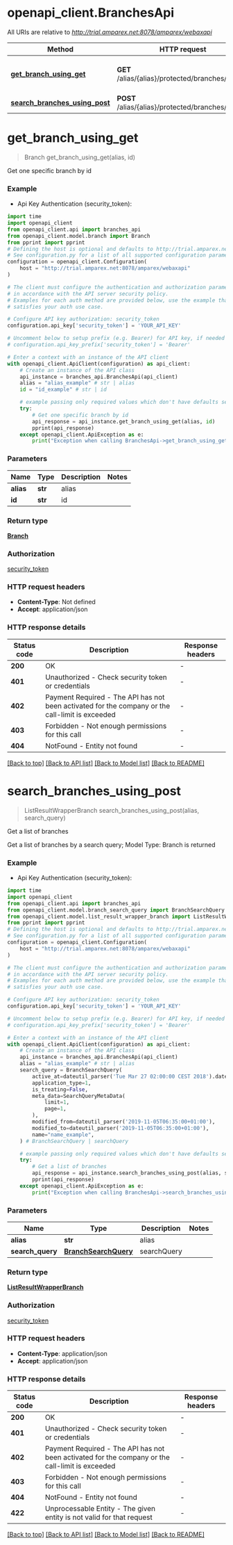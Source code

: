 # openapi_client.BranchesApi

All URIs are relative to *http://trial.amparex.net:8078/amparex/webaxapi*

Method | HTTP request | Description
------------- | ------------- | -------------
[**get_branch_using_get**](BranchesApi.md#get_branch_using_get) | **GET** /alias/{alias}/protected/branches/{id} | Get one specific branch by id
[**search_branches_using_post**](BranchesApi.md#search_branches_using_post) | **POST** /alias/{alias}/protected/branches/search | Get a list of branches


# **get_branch_using_get**
> Branch get_branch_using_get(alias, id)

Get one specific branch by id

### Example

* Api Key Authentication (security_token):

```python
import time
import openapi_client
from openapi_client.api import branches_api
from openapi_client.model.branch import Branch
from pprint import pprint
# Defining the host is optional and defaults to http://trial.amparex.net:8078/amparex/webaxapi
# See configuration.py for a list of all supported configuration parameters.
configuration = openapi_client.Configuration(
    host = "http://trial.amparex.net:8078/amparex/webaxapi"
)

# The client must configure the authentication and authorization parameters
# in accordance with the API server security policy.
# Examples for each auth method are provided below, use the example that
# satisfies your auth use case.

# Configure API key authorization: security_token
configuration.api_key['security_token'] = 'YOUR_API_KEY'

# Uncomment below to setup prefix (e.g. Bearer) for API key, if needed
# configuration.api_key_prefix['security_token'] = 'Bearer'

# Enter a context with an instance of the API client
with openapi_client.ApiClient(configuration) as api_client:
    # Create an instance of the API class
    api_instance = branches_api.BranchesApi(api_client)
    alias = "alias_example" # str | alias
    id = "id_example" # str | id

    # example passing only required values which don't have defaults set
    try:
        # Get one specific branch by id
        api_response = api_instance.get_branch_using_get(alias, id)
        pprint(api_response)
    except openapi_client.ApiException as e:
        print("Exception when calling BranchesApi->get_branch_using_get: %s\n" % e)
```


### Parameters

Name | Type | Description  | Notes
------------- | ------------- | ------------- | -------------
 **alias** | **str**| alias |
 **id** | **str**| id |

### Return type

[**Branch**](Branch.md)

### Authorization

[security_token](../README.md#security_token)

### HTTP request headers

 - **Content-Type**: Not defined
 - **Accept**: application/json


### HTTP response details

| Status code | Description | Response headers |
|-------------|-------------|------------------|
**200** | OK |  -  |
**401** | Unauthorized - Check security token or credentials |  -  |
**402** | Payment Required - The API has not been activated for the company or the call-limit is exceeded |  -  |
**403** | Forbidden - Not enough permissions for this call |  -  |
**404** | NotFound - Entity not found |  -  |

[[Back to top]](#) [[Back to API list]](../README.md#documentation-for-api-endpoints) [[Back to Model list]](../README.md#documentation-for-models) [[Back to README]](../README.md)

# **search_branches_using_post**
> ListResultWrapperBranch search_branches_using_post(alias, search_query)

Get a list of branches

Get a list of branches by a search query; Model Type: Branch is returned

### Example

* Api Key Authentication (security_token):

```python
import time
import openapi_client
from openapi_client.api import branches_api
from openapi_client.model.branch_search_query import BranchSearchQuery
from openapi_client.model.list_result_wrapper_branch import ListResultWrapperBranch
from pprint import pprint
# Defining the host is optional and defaults to http://trial.amparex.net:8078/amparex/webaxapi
# See configuration.py for a list of all supported configuration parameters.
configuration = openapi_client.Configuration(
    host = "http://trial.amparex.net:8078/amparex/webaxapi"
)

# The client must configure the authentication and authorization parameters
# in accordance with the API server security policy.
# Examples for each auth method are provided below, use the example that
# satisfies your auth use case.

# Configure API key authorization: security_token
configuration.api_key['security_token'] = 'YOUR_API_KEY'

# Uncomment below to setup prefix (e.g. Bearer) for API key, if needed
# configuration.api_key_prefix['security_token'] = 'Bearer'

# Enter a context with an instance of the API client
with openapi_client.ApiClient(configuration) as api_client:
    # Create an instance of the API class
    api_instance = branches_api.BranchesApi(api_client)
    alias = "alias_example" # str | alias
    search_query = BranchSearchQuery(
        active_at=dateutil_parser('Tue Mar 27 02:00:00 CEST 2018').date(),
        application_type=1,
        is_treating=False,
        meta_data=SearchQueryMetaData(
            limit=1,
            page=1,
        ),
        modified_from=dateutil_parser('2019-11-05T06:35:00+01:00'),
        modified_to=dateutil_parser('2019-11-05T06:35:00+01:00'),
        name="name_example",
    ) # BranchSearchQuery | searchQuery

    # example passing only required values which don't have defaults set
    try:
        # Get a list of branches
        api_response = api_instance.search_branches_using_post(alias, search_query)
        pprint(api_response)
    except openapi_client.ApiException as e:
        print("Exception when calling BranchesApi->search_branches_using_post: %s\n" % e)
```


### Parameters

Name | Type | Description  | Notes
------------- | ------------- | ------------- | -------------
 **alias** | **str**| alias |
 **search_query** | [**BranchSearchQuery**](BranchSearchQuery.md)| searchQuery |

### Return type

[**ListResultWrapperBranch**](ListResultWrapperBranch.md)

### Authorization

[security_token](../README.md#security_token)

### HTTP request headers

 - **Content-Type**: application/json
 - **Accept**: application/json


### HTTP response details

| Status code | Description | Response headers |
|-------------|-------------|------------------|
**200** | OK |  -  |
**401** | Unauthorized - Check security token or credentials |  -  |
**402** | Payment Required - The API has not been activated for the company or the call-limit is exceeded |  -  |
**403** | Forbidden - Not enough permissions for this call |  -  |
**404** | NotFound - Entity not found |  -  |
**422** | Unprocessable Entity - The given entity is not valid for that request |  -  |

[[Back to top]](#) [[Back to API list]](../README.md#documentation-for-api-endpoints) [[Back to Model list]](../README.md#documentation-for-models) [[Back to README]](../README.md)

